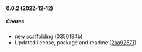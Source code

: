 #### 0.0.2 (2022-12-12)

##### Chores

*  new scaffolding ([0350184b](https://github.com/JointlyTech/performance-logger/commit/0350184befdf6aa4e4b403d2d6a9c7f48d5dc703))
*  Updated license, package and readme ([2aa92571](https://github.com/JointlyTech/performance-logger/commit/2aa92571c33e55d1f73a3f6f9e2b3511be8b2495))

